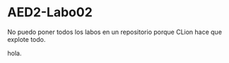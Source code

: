 # AED2-Labo02

No puedo poner todos los labos en un repositorio porque CLion hace que explote todo.

hola.
